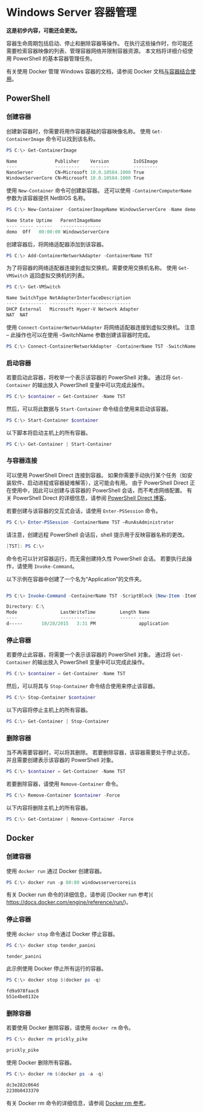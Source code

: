 # Windows Server 容器管理

**这是初步内容，可能还会更改。**

容器生命周期包括启动、停止和删除容器等操作。 在执行这些操作时，你可能还需要检索容器映像的列表、管理容器网络并限制容器资源。 本文档将详细介绍使用 PowerShell 的基本容器管理任务。

有关使用 Docker 管理 Windows 容器的文档，请参阅 Docker 文档[与容器结合使用](https://docs.docker.com/userguide/usingdocker/)。

## PowerShell

### 创建容器

创建新容器时，你需要将用作容器基础的容器映像名称。 使用 `Get-ContainerImage` 命令可以找到该名称。

```powershell
PS C:\> Get-ContainerImage

Name              Publisher    Version         IsOSImage
----              ---------    -------         ---------
NanoServer        CN=Microsoft 10.0.10584.1000 True
WindowsServerCore CN=Microsoft 10.0.10584.1000 True
```

使用 `New-Container` 命令可创建新容器。 还可以使用 `-ContainerComputerName` 参数为该容器提供 NetBIOS 名称。

```powershell
PS C:\> New-Container -ContainerImageName WindowsServerCore -Name demo -ContainerComputerName demo

Name State Uptime   ParentImageName
---- ----- ------   ---------------
demo  Off   00:00:00 WindowsServerCore
```

创建容器后，将网络适配器添加到该容器。

```powershell
PS C:\> Add-ContainerNetworkAdapter -ContainerName TST
```

为了将容器的网络适配器连接到虚拟交换机，需要使用交换机名称。 使用 `Get-VMSwitch` 返回虚拟交换机的列表。

```powershell
PS C:\> Get-VMSwitch

Name SwitchType NetAdapterInterfaceDescription
---- ---------- ------------------------------
DHCP External   Microsoft Hyper-V Network Adapter
NAT  NAT
```

使用 `Connect-ContainerNetworkAdapter` 将网络适配器连接到虚拟交换机。 注意 – 此操作也可以在使用 –SwitchName 参数创建该容器时完成。

```powershell
PS C:\> Connect-ContainerNetworkAdapter -ContainerName TST -SwitchName NAT
```

### 启动容器

若要启动此容器，将枚举一个表示该容器的 PowerShell 对象。 通过将 `Get-Container` 的输出放入 PowerShell 变量中可以完成此操作。

```powershell
PS C:\> $container = Get-Container -Name TST
```

然后，可以将此数据与 `Start-Container` 命令结合使用来启动该容器。

```powershell
PS C:\> Start-Container $container
```

以下脚本将启动主机上的所有容器。

```powershell
PS C:\> Get-Container | Start-Container
```

### 与容器连接

可以使用 PowerShell Direct 连接到容器。 如果你需要手动执行某个任务（如安装软件、启动进程或容器疑难解答），这可能会有用。 由于 PowerShell Direct 正在使用中，因此可以创建与该容器的 PowerShell 会话，而不考虑网络配置。 有关 PowerShell Direct 的详细信息，请参阅 [PowerShell Direct 博客](http://blogs.technet.com/b/virtualization/archive/2015/05/14/powershell-direct-running-powershell-inside-a-virtual-machine-from-the-hyper-v-host.aspx)。

若要创建与该容器的交互式会话，请使用 `Enter-PSSession` 命令。

 ```powershell
PS C:\> Enter-PSSession -ContainerName TST –RunAsAdministrator
 ```

请注意，创建远程 PowerShell 会话后，shell 提示用于反映容器名称的更改。

```powershell
[TST]: PS C:\>
```

命令也可以针对容器运行，而无需创建持久性 PowerShell 会话。 若要执行此操作，请使用 `Invoke-Command`。

以下示例在容器中创建了一个名为“Application”的文件夹。

```powershell

PS C:\> Invoke-Command -ContainerName TST -ScriptBlock {New-Item -ItemType Directory -Path c:\application }

Directory: C:\
Mode                LastWriteTime         Length Name                                                 PSComputerName
----                -------------         ------ ----                                                 --------------
d-----       10/28/2015   3:31 PM                application                                          TST
```

### 停止容器

若要停止此容器，将需要一个表示该容器的 PowerShell 对象。 通过将 `Get-Container` 的输出放入 PowerShell 变量中可以完成此操作。

```powershell
PS C:\> $container = Get-Container -Name TST
```

然后，可以将其与 `Stop-Container` 命令结合使用来停止该容器。

```powershell
PS C:\> Stop-Container $container
```

以下内容将停止主机上的所有容器。

```powershell
PS C:\> Get-Container | Stop-Container
```

### 删除容器

当不再需要容器时，可以将其删除。 若要删除容器，该容器需要处于停止状态，并且需要创建表示该容器的 PowerShell 对象。

```powershell
PS C:\> $container = Get-Container -Name TST
```

若要删除容器，请使用 `Remove-Container` 命令。

```powershell
PS C:\> Remove-Container $container -Force
```

以下内容将删除主机上的所有容器。

```powershell
PS C:\> Get-Container | Remove-Container -Force
```

## Docker

### 创建容器

使用 `docker run` 通过 Docker 创建容器。

```powershell
PS C:\> docker run -p 80:80 windowsservercoreiis
```

有关 Docker run 命令的详细信息，请参阅 [Docker run 参考}( https://docs.docker.com/engine/reference/run/)。

### 停止容器

使用 `docker stop` 命令通过 Docker 停止容器。

```powershell
PS C:\> docker stop tender_panini

tender_panini
```

此示例使用 Docker 停止所有运行的容器。

```powershell
PS C:\> docker stop $(docker ps -q)

fd9a978faac8
b51e4be8132e
```

### 删除容器

若要使用 Docker 删除容器，请使用 `docker rm` 命令。

```powershell
PS C:\> docker rm prickly_pike

prickly_pike
```

使用 Docker 删除所有容器。

```powershell
PS C:\> docker rm $(docker ps -a -q)

dc3e282c064d
2230b0433370
```

有关 Docker rm 命令的详细信息，请参阅 [Docker rm 参考](https://docs.docker.com/engine/reference/commandline/rm/)。




<!--HONumber=Feb16_HO1-->
